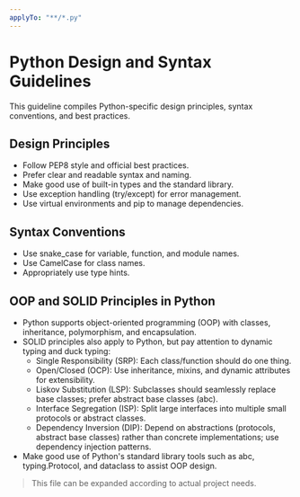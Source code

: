 ```yaml
---
applyTo: "**/*.py"
---
```


# Python Design and Syntax Guidelines

This guideline compiles Python-specific design principles, syntax conventions, and best practices.

## Design Principles
- Follow PEP8 style and official best practices.
- Prefer clear and readable syntax and naming.
- Make good use of built-in types and the standard library.
- Use exception handling (try/except) for error management.
- Use virtual environments and pip to manage dependencies.

## Syntax Conventions
- Use snake_case for variable, function, and module names.
- Use CamelCase for class names.
- Appropriately use type hints.

## OOP and SOLID Principles in Python
- Python supports object-oriented programming (OOP) with classes, inheritance, polymorphism, and encapsulation.
- SOLID principles also apply to Python, but pay attention to dynamic typing and duck typing:
  - Single Responsibility (SRP): Each class/function should do one thing.
  - Open/Closed (OCP): Use inheritance, mixins, and dynamic attributes for extensibility.
  - Liskov Substitution (LSP): Subclasses should seamlessly replace base classes; prefer abstract base classes (abc).
  - Interface Segregation (ISP): Split large interfaces into multiple small protocols or abstract classes.
  - Dependency Inversion (DIP): Depend on abstractions (protocols, abstract base classes) rather than concrete implementations; use dependency injection patterns.
- Make good use of Python's standard library tools such as abc, typing.Protocol, and dataclass to assist OOP design.

> This file can be expanded according to actual project needs.
